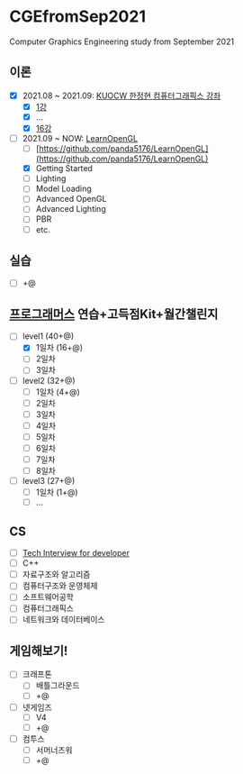 # CGEfromSep2021
Computer Graphics Engineering study from September 2021

## 이론
- [X] 2021.08 ~ 2021.09: [KUOCW 한정현 컴퓨터그래픽스 강좌](https://youtube.com/playlist?list=PLYEC1V9tJOl03WLDoUEKbiYW_Xt4W6LTl)
  - [X] [1강](https://panda5176.github.io/computergraphics-kuocw/2021/08/24/01.html)
  - [X] ...
  - [X] [16강](https://panda5176.github.io/computergraphics-kuocw/2021/09/11/02.html)
- [ ] 2021.09 ~ NOW: [LearnOpenGL](https://learnopengl.com)
  - [ ] [https://github.com/panda5176/LearnOpenGL](https://github.com/panda5176/LearnOpenGL)
  - [X] Getting Started
  - [ ] Lighting
  - [ ] Model Loading
  - [ ] Advanced OpenGL
  - [ ] Advanced Lighting
  - [ ] PBR
  - [ ] etc.
## 실습
- [ ] +@ 
## [프로그래머스](https://programmers.co.kr/learn/challenges) 연습+고득점Kit+월간챌린지
- [ ] level1 (40+@)
  - [X] 1일차 (16+@)
  - [ ] 2일차
  - [ ] 3일차
- [ ] level2 (32+@)
  - [ ] 1일차 (4+@)
  - [ ] 2일차
  - [ ] 3일차
  - [ ] 4일차
  - [ ] 5일차
  - [ ] 6일차
  - [ ] 7일차
  - [ ] 8일차
- [ ] level3 (27+@)
  - [ ] 1일차 (1+@)
  - [ ] ...
## CS
- [ ] [Tech Interview for developer](https://gyoogle.dev/blog)
- [ ] C++
- [ ] 자료구조와 알고리즘
- [ ] 컴퓨터구조와 운영체제
- [ ] 소프트웨어공학
- [ ] 컴퓨터그래픽스
- [ ] 네트워크와 데이터베이스
## 게임해보기!
- [ ] 크래프톤
  - [ ] 배틀그라운드
  - [ ] +@
- [ ] 넷게임즈
  - [ ] V4
  - [ ] +@
- [ ] 컴투스
  - [ ] 서머너즈워
  - [ ] +@
